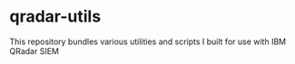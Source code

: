 # qradar-utils
This repository bundles various utilities and scripts I built for use with IBM QRadar SIEM
